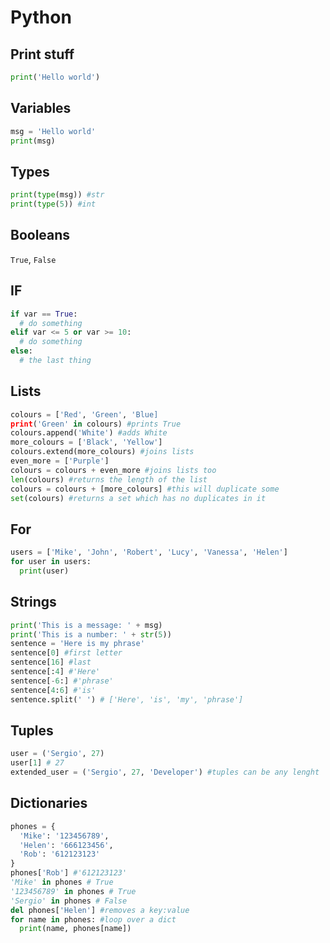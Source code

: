 # Python

## Print stuff
```python
print('Hello world')
```

## Variables
```python
msg = 'Hello world'
print(msg)
```

## Types
```python
print(type(msg)) #str
print(type(5)) #int
```

## Booleans
`True`, `False`

## IF
```python
if var == True:
  # do something
elif var <= 5 or var >= 10:
  # do something
else:
  # the last thing
```

## Lists
```python
colours = ['Red', 'Green', 'Blue]
print('Green' in colours) #prints True
colours.append('White') #adds White
more_colours = ['Black', 'Yellow']
colours.extend(more_colours) #joins lists
even_more = ['Purple']
colours = colours + even_more #joins lists too
len(colours) #returns the length of the list
colours = colours + [more_colours] #this will duplicate some
set(colours) #returns a set which has no duplicates in it
```

## For
```python
users = ['Mike', 'John', 'Robert', 'Lucy', 'Vanessa', 'Helen']
for user in users:
  print(user)
```

## Strings
```python
print('This is a message: ' + msg)
print('This is a number: ' + str(5))
sentence = 'Here is my phrase'
sentence[0] #first letter
sentence[16] #last
sentence[:4] #'Here'
sentence[-6:] #'phrase'
sentence[4:6] #'is'
sentence.split(' ') # ['Here', 'is', 'my', 'phrase']
```

## Tuples
```python
user = ('Sergio', 27)
user[1] # 27
extended_user = ('Sergio', 27, 'Developer') #tuples can be any lenght
```

## Dictionaries
```python
phones = {
  'Mike': '123456789',
  'Helen': '666123456',
  'Rob': '612123123'
}
phones['Rob'] #'612123123'
'Mike' in phones # True
'123456789' in phones # True
'Sergio' in phones # False
del phones['Helen'] #removes a key:value
for name in phones: #loop over a dict
  print(name, phones[name])
```
